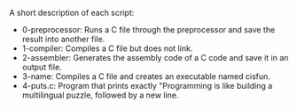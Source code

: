 A short description of each script:
+ 0-preprocessor: Runs a C file through the preprocessor and save the result into another file.
+ 1-compiler: Compiles a C file but does not link.
+ 2-assembler: Generates the assembly code of a C code and save it in an output file.
+ 3-name: Compiles a C file and creates an executable named cisfun.
+ 4-puts.c: Program that prints exactly "Programming is like building a multilingual puzzle, followed by a new line.

